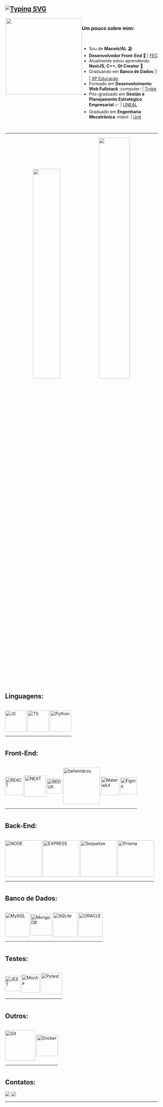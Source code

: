 ## [![Typing SVG](https://readme-typing-svg.demolab.com?font=Indie+Flower&size=40&pause=1000&color=00f&background=fff&vCenter=true&width=1200&height=60&lines=%F0%9F%91%8B+Olá,+Meu+nome+é+Luiz+Filipe,+Sou+Desenvolvedor+de+Software)](https://git.io/typing-svg)

<div style="display: flex;">
  <img align="right" width="250" src="https://media3.giphy.com/media/3oKIPnAiaMCws8nOsE/giphy.gif?cid=790b7611402939939b6a081028f0aa7fd39ede3f61ecd35b&rid=giphy.gif&ct=g"/>

  <div>
    <h3>Um pouco sobre mim:</h3>
    <br>
    <ul>
      <li>Sou de <strong>Maceió/AL</strong> 🏖️</li>
      <li><strong>Desenvolvedor Front-End 🏢</strong> | <a href="https://somosfec.org.br/quem-somos/">FEC</a></li>
      <li>Atualmente estou aprendendo <strong>NextJS, C++, Qt Creator</strong> 🌱</li>
      <li>Graduando em <strong>Banco de Dados</strong> 🗄️ | <a href="https://www.xpeducacao.com.br/?utm_source=google&utm_medium=cpc&utm_campaign=awareness_home_xpe&utm_term=29082022&utm_content=marcaxpe&gclid=Cj0KCQjw-fmZBhDtARIsAH6H8qhEMBIZzLxoSYn65MFUMYbEkcG63bIYj-YKTmCMCeX_ReR7LqpkmQ0aAhRUEALw_wcB">XP Educação</a></li>
      <li>Formado em <strong>Desenvolvimento Web Fullstack</strong> :computer: | <a href="https://www.betrybe.com/">Trybe</a></li>
      <li>Pós-graduado em <strong>Gestão e Planejamento Estratégico Empresarial</strong> 📈 | <a href="http://www.uneal.edu.br/">UNEAL</a></li>
      <li>Graduado em <strong>Engenharia Mecatrônica</strong> :robot: | <a href="https://www.unit.br/">Unit</a></li>
    </ul>
  </div>
</div>


  <!-- <p>Clique 
      <a href="https://luizfilipelgs.github.io/Portfolio/#hs"           target="_blank">
         aqui
      </a>
      para ver meu porfólio web!
   </p>-->
<br>
<hr>

<div align="center">
  <img width=42% src="https://github-readme-stats.vercel.app/api/top-langs/?username=luizfilipelgs&layout=compact&langs_count=8&theme=github"/>
  <img width=45% src="http://github-profile-summary-cards.vercel.app/api/cards/productive-time?username=luizfilipelgs&theme=github&utcOffset=-3"/>
</div>

<br>
	
<br>
  
## Linguagens:
<div align="left" style="display: inline-block">
  <br>
  <img align="center" alt="JS" width="70" src="https://cdn.jsdelivr.net/gh/devicons/devicon/icons/javascript/javascript-original.svg" />
  <img align="center" alt="TS" width="70" src="https://cdn.jsdelivr.net/gh/devicons/devicon/icons/typescript/typescript-original.svg" />
  <img align="center" alt="Python" width="70" src="https://cdn.jsdelivr.net/gh/devicons/devicon/icons/python/python-original.svg" />
  <hr>
</div>

## Front-End:
<div align="left" style="display: inline-block">
  <br>
 	<img align="center" alt="REACT" width="60" src="https://cdn.jsdelivr.net/gh/devicons/devicon/icons/react/react-original-wordmark.svg">
	<img align="center" alt="NEXT" width="70" src="https://cdn.jsdelivr.net/gh/devicons/devicon/icons/nextjs/nextjs-original-wordmark.svg">
	<img align="center" alt="REDUX" width="50" src="https://cdn.jsdelivr.net/gh/devicons/devicon/icons/redux/redux-original.svg">  
	<!--<img align="center" alt="HTML" width="60" src="https://cdn.jsdelivr.net/gh/devicons/devicon/icons/html5/html5-original-wordmark.svg">  
	<img align="center" alt="CSS" width="60" src="https://cdn.jsdelivr.net/gh/devicons/devicon/icons/css3/css3-original-wordmark.svg">-->
	<img align="center" alt="tailwindcss" width="120" src="https://cdn.jsdelivr.net/gh/devicons/devicon/icons/tailwindcss/tailwindcss-original-wordmark.svg">
	<img align="center" alt="MaterialUI" width="60" src="https://cdn.jsdelivr.net/gh/devicons/devicon/icons/materialui/materialui-original.svg">
	<img align="center" alt="Figma" width="55" src="https://cdn.jsdelivr.net/gh/devicons/devicon/icons/figma/figma-original.svg"> 
  <hr>

</div>

## Back-End:
<div align="left" style="display: inline-block">
  <br>
 	<img align="center" alt="NODE" width="120" src="https://cdn.jsdelivr.net/gh/devicons/devicon/icons/nodejs/nodejs-original-wordmark.svg" /> 
	<img align="center" alt="EXPRESS" width="120" src="https://cdn.jsdelivr.net/gh/devicons/devicon/icons/express/express-original-wordmark.svg" /> 
	<img align="center" alt="Sequelize" width="120" src="https://cdn.jsdelivr.net/gh/devicons/devicon/icons/sequelize/sequelize-original-wordmark.svg" />
	<img align="center" alt="Prisma" width="120" src="https://cdn.cookielaw.org/logos/028e799e-5bb4-4f89-9ce8-1718d42d344c/22c2e2c0-3df0-4958-8672-1194370ee230/542a9b3e-88eb-4f84-95fd-b19e01352169/Logo-Prisma.png" />
	
  <hr>
</div>

## Banco de Dados:
<div align="left" style="display: inline-block">
  <br>
 	<img align="center" alt="MySQL" width="80" src="https://cdn.jsdelivr.net/gh/devicons/devicon/icons/mysql/mysql-original-wordmark.svg" />   
	<img align="center" alt="MongoDB" width="70" src="https://cdn.jsdelivr.net/gh/devicons/devicon/icons/mongodb/mongodb-original-wordmark.svg" />
	<img align="center" alt="SQLite" width="80" src="https://cdn.jsdelivr.net/gh/devicons/devicon/icons/sqlite/sqlite-original-wordmark.svg" />
	<img align="center" alt="ORACLE" width="80" src="https://cdn.jsdelivr.net/gh/devicons/devicon/icons/oracle/oracle-original.svg" /> 
  <hr>
</div>

## Testes:
<div align="left" style="display: inline-block">
  <br>
 	<img align="center" alt="JEST" width="50" src="https://cdn.jsdelivr.net/gh/devicons/devicon/icons/jest/jest-plain.svg" />
	<img align="center" alt="Mocha" width="60" src="https://cdn.jsdelivr.net/gh/devicons/devicon/icons/mocha/mocha-plain.svg" />
	<img align="center" alt="Pytest" width="70" src="https://cdn.jsdelivr.net/gh/devicons/devicon/icons/pytest/pytest-original-wordmark.svg" />
  <hr>
</div>

## Outros:
<div align="left" style="display: inline-block">
  <br>
 	<img align="center" alt="Git" width="100" src="https://cdn.jsdelivr.net/gh/devicons/devicon/icons/git/git-original-wordmark.svg">  
	<img align="center" alt="Docker" width="70" src="https://cdn.jsdelivr.net/gh/devicons/devicon/icons/docker/docker-original-wordmark.svg" />  
  <hr>
</div>

 ## Contatos:
 
<div align="left" style="display: inline-block"> 
  <a href="https://mail.google.com/mail/?view=cm&fs=1&to=luizfilipelgs@gmail.com"><img src="https://img.shields.io/badge/Gmail-D14836?style=for-the-badge&logo=gmail&logoColor=white"/></a>
  <a href="https://www.linkedin.com/in/luizfilipelgs/"><img src="https://img.shields.io/badge/LinkedIn-0077B5?style=for-the-badge&logo=linkedin&logoColor=white"/></a> 
</div>
   <hr>
 

 <!-- ![Snake animation](https://github.com/luizfilipelgs/luizfilipelgs/blob/output/github-contribution-grid-snake.svg)
 </p> -->
